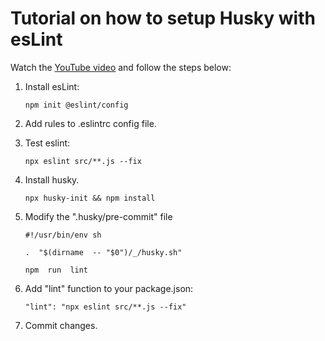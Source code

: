# Tutorial on how to setup Husky with esLint

Watch the [YouTube video](https://youtube.com) and follow the steps below:

1.  Install esLint:
    ```
    npm init @eslint/config
    ```
2.  Add rules to .eslintrc config file.
3.  Test eslint:
    ```
    npx eslint src/**.js --fix
    ```
4.  Install husky.
    ```
    npx husky-init && npm install
    ```
5.  Modify the ".husky/pre-commit" file

    ```
    #!/usr/bin/env sh

    .  "$(dirname  -- "$0")/_/husky.sh"

    npm  run  lint
    ```

6.  Add "lint" function to your package.json:
    ```
    "lint": "npx eslint src/**.js --fix"
    ```
7.  Commit changes.
